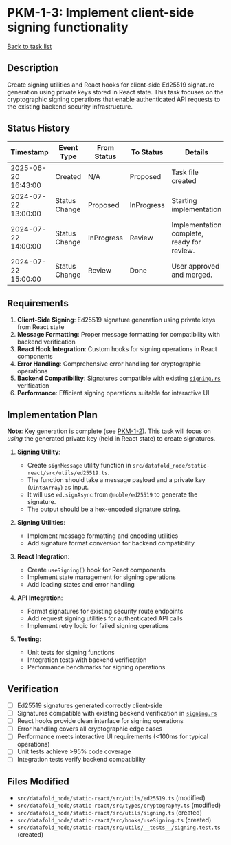 # PKM-1-3: Implement client-side signing functionality

[Back to task list](./tasks.md)

## Description

Create signing utilities and React hooks for client-side Ed25519 signature generation using private keys stored in React state. This task focuses on the cryptographic signing operations that enable authenticated API requests to the existing backend security infrastructure.

## Status History

| Timestamp | Event Type | From Status | To Status | Details | User |
|-----------|------------|-------------|-----------|---------|------|
| 2025-06-20 16:43:00 | Created | N/A | Proposed | Task file created | User |
| 2024-07-22 13:00:00 | Status Change | Proposed | InProgress | Starting implementation | AI_Agent |
| 2024-07-22 14:00:00 | Status Change | InProgress | Review | Implementation complete, ready for review. | AI_Agent |
| 2024-07-22 15:00:00 | Status Change | Review | Done | User approved and merged. | User |

## Requirements

1. **Client-Side Signing**: Ed25519 signature generation using private keys from React state
2. **Message Formatting**: Proper message formatting for compatibility with backend verification
3. **React Hook Integration**: Custom hooks for signing operations in React components
4. **Error Handling**: Comprehensive error handling for cryptographic operations
5. **Backend Compatibility**: Signatures compatible with existing [`signing.rs`](../../src/security/signing.rs) verification
6. **Performance**: Efficient signing operations suitable for interactive UI

## Implementation Plan

**Note**: Key generation is complete (see [PKM-1-2](./PKM-1-2.md)). This task will focus on *using* the generated private key (held in React state) to create signatures.

1. **Signing Utility**:
   - Create `signMessage` utility function in `src/datafold_node/static-react/src/utils/ed25519.ts`.
   - The function should take a message payload and a private key (`Uint8Array`) as input.
   - It will use `ed.signAsync` from `@noble/ed25519` to generate the signature.
   - The output should be a hex-encoded signature string.

2. **Signing Utilities**:
   - Implement message formatting and encoding utilities
   - Add signature format conversion for backend compatibility

3. **React Integration**:
   - Create `useSigning()` hook for React components
   - Implement state management for signing operations
   - Add loading states and error handling

4. **API Integration**:
   - Format signatures for existing security route endpoints
   - Add request signing utilities for authenticated API calls
   - Implement retry logic for failed signing operations

5. **Testing**:
   - Unit tests for signing functions
   - Integration tests with backend verification
   - Performance benchmarks for signing operations

## Verification

- [ ] Ed25519 signatures generated correctly client-side
- [ ] Signatures compatible with existing backend verification in [`signing.rs`](../../src/security/signing.rs)
- [ ] React hooks provide clean interface for signing operations
- [ ] Error handling covers all cryptographic edge cases
- [ ] Performance meets interactive UI requirements (<100ms for typical operations)
- [ ] Unit tests achieve >95% code coverage
- [ ] Integration tests verify backend compatibility

## Files Modified

- `src/datafold_node/static-react/src/utils/ed25519.ts` (modified)
- `src/datafold_node/static-react/src/types/cryptography.ts` (modified)
- `src/datafold_node/static-react/src/utils/signing.ts` (created)
- `src/datafold_node/static-react/src/hooks/useSigning.ts` (created)
- `src/datafold_node/static-react/src/utils/__tests__/signing.test.ts` (created)